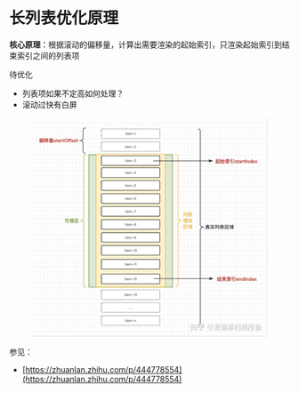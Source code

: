 # 长列表优化原理

**核心原理**：根据滚动的偏移量，计算出需要渲染的起始索引，只渲染起始索引到结束索引之间的列表项

待优化

* 列表项如果不定高如何处理？
* 滚动过快有白屏

<figure><img src="../.gitbook/assets/image (1) (1) (3).png" alt=""><figcaption></figcaption></figure>

参见：

* [https://zhuanlan.zhihu.com/p/444778554](https://zhuanlan.zhihu.com/p/444778554)
